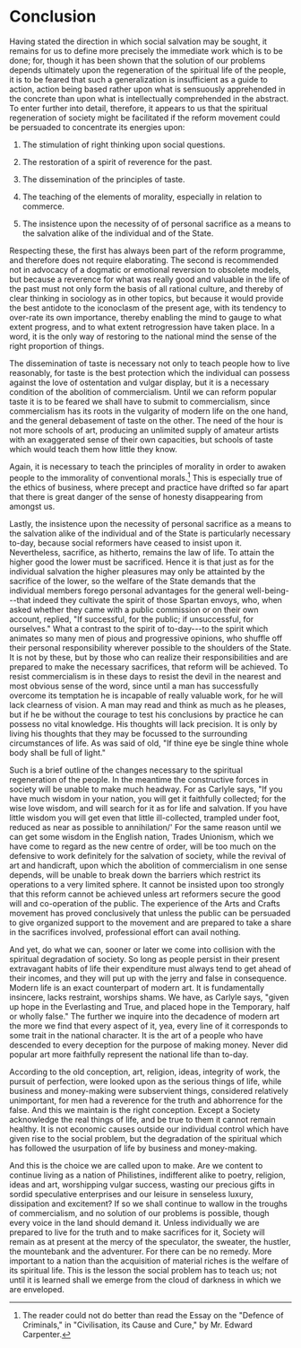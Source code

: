 # Conclusion

Having stated the direction in which social salvation may be sought, it remains for us to define more precisely the immediate work which is to be done; for, though it has been shown that the solution of our problems depends ultimately upon the regeneration of the spiritual life of the people, it is to be feared that such a generalization is insufficient as a guide to action, action being based rather upon what is sensuously apprehended in the concrete than upon what is intellectually comprehended in the abstract. To enter further into detail, therefore, it appears to us that the spiritual regeneration of society might be facilitated if the reform movement could be persuaded to concentrate its energies upon:

1. The stimulation of right thinking upon social questions.

2. The restoration of a spirit of reverence for the past.

3. The dissemination of the principles of taste.

4. The teaching of the elements of morality, especially in relation to commerce.

5. The insistence upon the necessity of of personal sacrifice as a means to the salvation alike of the individual and of the State.

Respecting these, the first has always been part of the reform programme, and therefore does not require elaborating. The second is recommended not in advocacy of a dogmatic or emotional reversion to obsolete models, but because a reverence for what was really good and valuable in the life of the past must not only form the basis of all rational culture, and thereby of clear thinking in sociology as in other topics, but because it would provide the best antidote to the iconoclasm of the present age, with its tendency to over-rate its own importance, thereby enabling the mind to gauge to what extent progress, and to what extent retrogression have taken place. In a word, it is the only way of restoring to the national mind the sense of the right proportion of things.

The dissemination of taste is necessary not only to teach people how to live reasonably, for taste is the best protection which the individual can possess against the love of ostentation and vulgar display, but it is a necessary condition of the abolition of commercialism. Until we can reform popular taste it is to be feared we shall have to submit to commercialism, since commercialism has its roots in the vulgarity of modern life on the one hand, and the general debasement of taste on the other. The need of the hour is not more schools of art, producing an unlimited supply of amateur artists with an exaggerated sense of their own capacities, but schools of taste which would teach them how little they know.

Again, it is necessary to teach the principles of morality in order to awaken people to the immorality of conventional morals.[^1] This is especially true of the ethics of business, where precept and practice have drifted so far apart that there is great danger of the sense of honesty disappearing from amongst us.

[^1]: The reader could not do better than read the Essay on the "Defence of Criminals," in "Civilisation, its Cause and Cure," by Mr. Edward Carpenter.

Lastly, the insistence upon the necessity of personal sacrifice as a means to the salvation alike of the individual and of the State is particularly necessary to-day, because social reformers have ceased to insist upon it. Nevertheless, sacrifice, as hitherto, remains the law of life. To attain the higher good the lower must be sacrificed. Hence it is that just as for the individual salvation the higher pleasures may only be attainted by the sacrifice of the lower, so the welfare of the State demands that the individual members forego personal advantages for the general well-being---that indeed they cultivate the spirit of those Spartan envoys, who, when asked whether they came with a public commission or on their own account, replied, "If successful, for the public; if unsuccessful, for ourselves." What a contrast to the spirit of to-day---to the spirit which animates so many men of pious and progressive opinions, who shuffle off their personal responsibility wherever possible to the shoulders of the State. It is not by these, but by those who can realize their responsibilities and are prepared to make the necessary sacrifices, that reform will be achieved. To resist commercialism is in these days to resist the devil in the nearest and most obvious sense of the word, since until a man has successfully overcome its temptation he is incapable of really valuable work, for he will lack clearness of vision. A man may read and think as much as he pleases, but if he be without the courage to test his conclusions by practice he can possess no vital knowledge. His thoughts will lack precision. It is only by living his thoughts that they may be focussed to the surrounding circumstances of life. As was said of old, "If thine eye be single thine whole body shall be full of light."

Such is a brief outline of the changes necessary to the spiritual regeneration of the people. In the meantime the constructive forces in society will be unable to make much headway. For as Carlyle says, "If you have much wisdom in your nation, you will get it faithfully collected; for the wise love wisdom, and will search for it as for life and salvation. If you have little wisdom you will get even that little ill-collected, trampled under foot, reduced as near as possible to annihilation/' For the same reason until we can get some wisdom in the English nation, Trades Unionism, which we have come to regard as the new centre of order, will be too much on the defensive to work definitely for the salvation of society, while the revival of art and handicraft, upon which the abolition of commercialism in one sense depends, will be unable to break down the barriers which restrict its operations to a very limited sphere. It cannot be insisted upon too strongly that this reform cannot be achieved unless art reformers secure the good will and co-operation of the public. The experience of the Arts and Crafts movement has proved conclusively that unless the public can be persuaded to give organized support to the movement and are prepared to take a share in the sacrifices involved, professional effort can avail nothing.

And yet, do what we can, sooner or later we come into collision with the spiritual degradation of society. So long as people persist in their present extravagant habits of life their expenditure must always tend to get ahead of their incomes, and they will put up with the jerry and false in consequence. Modern life is an exact counterpart of modern art. It is fundamentally insincere, lacks restraint, worships shams. We have, as Carlyle says, "given up hope in the Everlasting and True, and placed hope in the Temporary, half or wholly false." The further we inquire into the decadence of modern art the more we find that every aspect of it, yea, every line of it corresponds to some trait in the national character. It is the art of a people who have descended to every deception for the purpose of making money. Never did popular art more faithfully represent the national life than to-day.

According to the old conception, art, religion, ideas, integrity of work, the pursuit of perfection, were looked upon as the serious things of life, while business and money-making were subservient things, considered relatively unimportant, for men had a reverence for the truth and abhorrence for the false. And this we maintain is the right conception. Except a Society acknowledge the real things of life, and be true to them it cannot remain healthy. It is not economic causes outside our individual control which have given rise to the social problem, but the degradation of the spiritual which has followed the usurpation of life by business and money-making.

And this is the choice we are called upon to make. Are we content to continue living as a nation of Philistines, indifferent alike to poetry, religion, ideas and art, worshipping vulgar success, wasting our precious gifts in sordid speculative enterprises and our leisure in senseless luxury, dissipation and excitement? If so we shall continue to wallow in the troughs of commercialism, and no solution of our problems is possible, though every voice in the land should demand it. Unless individually we are prepared to live for the truth and to make sacrifices for it, Society will remain as at present at the mercy of the speculator, the sweater, the hustler, the mountebank and the adventurer. For there can be no remedy. More important to a nation than the acquisition of material riches is the welfare of its spiritual life. This is the lesson the social problem has to teach us; not until it is learned shall we emerge from the cloud of darkness in which we are enveloped.
